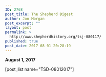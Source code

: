```yaml
---
ID: 2768
post_title: The Shepherd Digest
author: Jon Morgan
post_excerpt: ""
layout: post
permalink: >
  http://www.shepherdhistory.org/tsj-080117/
published: true
post_date: 2017-08-01 20:28:19
---
```

<strong>August 1, 2017</strong>

[post_list name="TSD-08012017"]